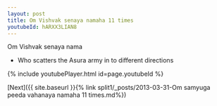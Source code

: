 ```yaml
---
layout: post
title: Om Vishvak senaya namaha 11 times
youtubeId: hARXX3LIAN8
---
```

 
 
Om Vishvak senaya nama 
 
 -  Who scatters the Asura army in to different directions 
 
  
 
  
 
 
 
 
 
 


{% include youtubePlayer.html id=page.youtubeId %}
 
[Next]({{ site.baseurl }}{% link  split1/_posts/2013-03-31-Om samyuga peeda vahanaya namaha 11 times.md%})
 
